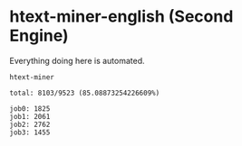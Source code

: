 # htext-miner-english (Second Engine)

Everything doing here is automated.

```
htext-miner

total: 8103/9523 (85.08873254226609%)

job0: 1825
job1: 2061
job2: 2762
job3: 1455
```